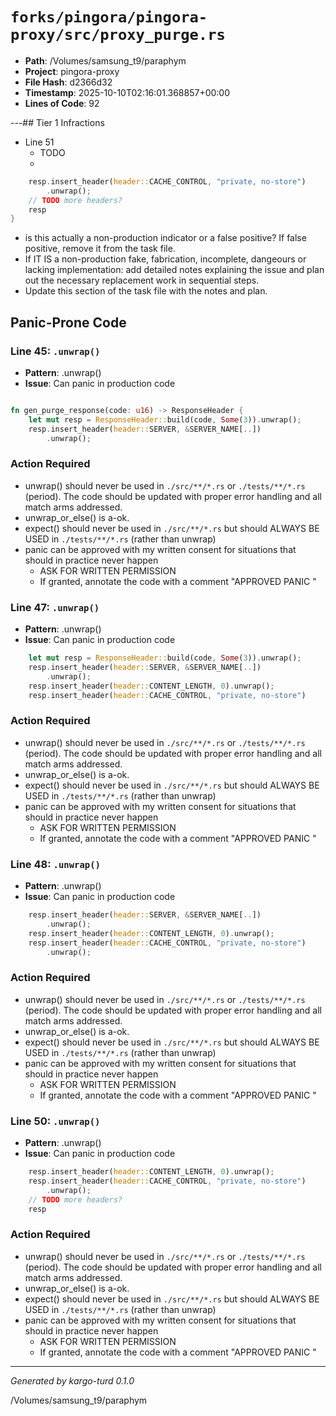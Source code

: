 # `forks/pingora/pingora-proxy/src/proxy_purge.rs`

- **Path**: /Volumes/samsung_t9/paraphym
- **Project**: pingora-proxy
- **File Hash**: d2366d32  
- **Timestamp**: 2025-10-10T02:16:01.368857+00:00  
- **Lines of Code**: 92

---## Tier 1 Infractions 


- Line 51
  - TODO
  - 

```rust
    resp.insert_header(header::CACHE_CONTROL, "private, no-store")
        .unwrap();
    // TODO more headers?
    resp
}
```

- is this actually a non-production indicator or a false positive? If false positive, remove it from the task file.
- If IT IS a non-production fake, fabrication, incomplete, dangeours or lacking implementation: add detailed notes explaining the issue and plan out the necessary replacement work in sequential steps. 
- Update this section of the task file with the notes and plan.

## Panic-Prone Code


### Line 45: `.unwrap()`

- **Pattern**: .unwrap()
- **Issue**: Can panic in production code

```rust

fn gen_purge_response(code: u16) -> ResponseHeader {
    let mut resp = ResponseHeader::build(code, Some(3)).unwrap();
    resp.insert_header(header::SERVER, &SERVER_NAME[..])
        .unwrap();
```

### Action Required

- unwrap() should never be used in `./src/**/*.rs` or `./tests/**/*.rs` (period). The code should be updated with proper error handling and all match arms addressed.
- unwrap_or_else() is a-ok. 
- expect() should never be used in `./src/**/*.rs` but should ALWAYS BE USED in `./tests/**/*.rs` (rather than unwrap)
- panic can be approved with my written consent for situations that should in practice never happen  
  - ASK FOR WRITTEN PERMISSION
  - If granted, annotate the code with a comment "APPROVED PANIC "


### Line 47: `.unwrap()`

- **Pattern**: .unwrap()
- **Issue**: Can panic in production code

```rust
    let mut resp = ResponseHeader::build(code, Some(3)).unwrap();
    resp.insert_header(header::SERVER, &SERVER_NAME[..])
        .unwrap();
    resp.insert_header(header::CONTENT_LENGTH, 0).unwrap();
    resp.insert_header(header::CACHE_CONTROL, "private, no-store")
```

### Action Required

- unwrap() should never be used in `./src/**/*.rs` or `./tests/**/*.rs` (period). The code should be updated with proper error handling and all match arms addressed.
- unwrap_or_else() is a-ok. 
- expect() should never be used in `./src/**/*.rs` but should ALWAYS BE USED in `./tests/**/*.rs` (rather than unwrap)
- panic can be approved with my written consent for situations that should in practice never happen  
  - ASK FOR WRITTEN PERMISSION
  - If granted, annotate the code with a comment "APPROVED PANIC "


### Line 48: `.unwrap()`

- **Pattern**: .unwrap()
- **Issue**: Can panic in production code

```rust
    resp.insert_header(header::SERVER, &SERVER_NAME[..])
        .unwrap();
    resp.insert_header(header::CONTENT_LENGTH, 0).unwrap();
    resp.insert_header(header::CACHE_CONTROL, "private, no-store")
        .unwrap();
```

### Action Required

- unwrap() should never be used in `./src/**/*.rs` or `./tests/**/*.rs` (period). The code should be updated with proper error handling and all match arms addressed.
- unwrap_or_else() is a-ok. 
- expect() should never be used in `./src/**/*.rs` but should ALWAYS BE USED in `./tests/**/*.rs` (rather than unwrap)
- panic can be approved with my written consent for situations that should in practice never happen  
  - ASK FOR WRITTEN PERMISSION
  - If granted, annotate the code with a comment "APPROVED PANIC "


### Line 50: `.unwrap()`

- **Pattern**: .unwrap()
- **Issue**: Can panic in production code

```rust
    resp.insert_header(header::CONTENT_LENGTH, 0).unwrap();
    resp.insert_header(header::CACHE_CONTROL, "private, no-store")
        .unwrap();
    // TODO more headers?
    resp
```

### Action Required

- unwrap() should never be used in `./src/**/*.rs` or `./tests/**/*.rs` (period). The code should be updated with proper error handling and all match arms addressed.
- unwrap_or_else() is a-ok. 
- expect() should never be used in `./src/**/*.rs` but should ALWAYS BE USED in `./tests/**/*.rs` (rather than unwrap)
- panic can be approved with my written consent for situations that should in practice never happen  
  - ASK FOR WRITTEN PERMISSION
  - If granted, annotate the code with a comment "APPROVED PANIC "

---

*Generated by kargo-turd 0.1.0*

/Volumes/samsung_t9/paraphym